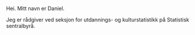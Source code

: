 Hei. Mitt navn er Daniel.

Jeg er rådgiver ved seksjon for utdannings- og kulturstatistikk på Statistisk sentralbyrå.
